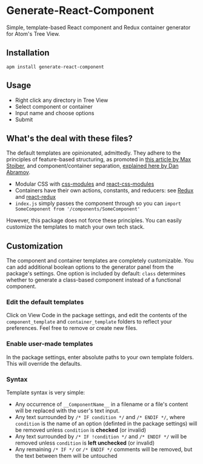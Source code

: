 # Generate-React-Component

Simple, template-based React component and Redux container generator for Atom's Tree View.

## Installation
`apm install generate-react-component`

## Usage
* Right click any directory in Tree View
* Select component or container
* Input name and choose options
* Submit

## What's the deal with these files?
The default templates are opinionated, admittedly. They adhere to the principles of feature-based structuring, as promoted in [this article by Max Stoiber](https://www.smashingmagazine.com/2016/09/how-to-scale-react-applications/), and component/container separation, [explained here by Dan Abramov](https://medium.com/@dan_abramov/smart-and-dumb-components-7ca2f9a7c7d0#.4url8spu4).
* Modular CSS with [css-modules](https://github.com/css-modules/css-modules) and [react-css-modules](https://github.com/gajus/react-css-modules)
* Containers have their own actions, constants, and reducers: see [Redux](https://github.com/reactjs/redux) and [react-redux](https://github.com/reactjs/react-redux)
* `index.js` simply passes the component through so you can `import SomeComponent from '/components/SomeComponent'`

However, this package does not force these principles. You can easily customize the templates to match your own tech stack.

## Customization
The component and container templates are completely customizable. You can add additional boolean options to the generator panel from the package's settings. One option is included by default: ``class`` determines whether to generate a class-based component instead of a functional component.
### Edit the default templates
Click on View Code in the package settings, and edit the contents of the `component_template` and `container_template` folders to reflect your preferences. Feel free to remove or create new files.
### Enable user-made templates
In the package settings, enter absolute paths to your own template folders. This will override the defaults.
### Syntax
Template syntax is very simple:

* Any occurrence of `__ComponentName__` in a filename or a file's content will be replaced with the user's text input.
* Any text surrounded by `/* IF condition */` and `/* ENDIF */`, where `condition` is the name of an option (definted in the package settings) will be removed unless `condition` is **checked** (or invalid)
* Any text surrounded by `/* IF !condition */` and `/* ENDIF */` will be removed unless `condition` is **left unchecked** (or invalid)
* Any remaining `/* IF */` or `/* ENDIF */` comments will be removed, but the text between them will be untouched
